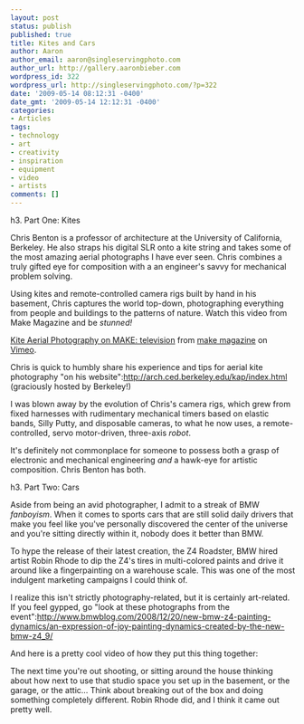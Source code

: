 ```yaml
---
layout: post
status: publish
published: true
title: Kites and Cars
author: Aaron
author_email: aaron@singleservingphoto.com
author_url: http://gallery.aaronbieber.com
wordpress_id: 322
wordpress_url: http://singleservingphoto.com/?p=322
date: '2009-05-14 08:12:31 -0400'
date_gmt: '2009-05-14 12:12:31 -0400'
categories:
- Articles
tags:
- technology
- art
- creativity
- inspiration
- equipment
- video
- artists
comments: []
---
```

h3. Part One: Kites

Chris Benton is a professor of architecture at the University of
California, Berkeley. He also straps his digital SLR onto a kite string
and takes some of the most amazing aerial photographs I have ever seen.
Chris combines a truly gifted eye for composition with a an engineer's
savvy for mechanical problem solving.

Using kites and remote-controlled camera rigs built by hand in his
basement, Chris captures the world top-down, photographing everything
from people and buildings to the patterns of nature. Watch this video
from Make Magazine and be _stunned!_

[Kite Aerial Photography on MAKE: television](http://vimeo.com/2754255)
from [make magazine](http://vimeo.com/make) on
[Vimeo](http://vimeo.com).

Chris is quick to humbly share his experience and tips for aerial kite
photography "on his website":http://arch.ced.berkeley.edu/kap/index.html
(graciously hosted by Berkeley!)

I was blown away by the evolution of Chris's camera rigs, which grew
from fixed harnesses with rudimentary mechanical timers based on elastic
bands, Silly Putty, and disposable cameras, to what he now uses, a
remote-controlled, servo motor-driven, three-axis _robot_.

It's definitely not commonplace for someone to possess both a grasp of
electronic and mechanical engineering *and* a hawk-eye for artistic
composition. Chris Benton has both.

h3. Part Two: Cars

Aside from being an avid photographer, I admit to a streak of BMW
_fanboyism_. When it comes to sports cars that are still solid daily
drivers that make you feel like you've personally discovered the center
of the universe and you're sitting directly within it, nobody does it
better than BMW.

To hype the release of their latest creation, the Z4 Roadster, BMW hired
artist Robin Rhode to dip the Z4's tires in multi-colored paints and
drive it around like a fingerpainting on a warehouse scale. This was one
of the most indulgent marketing campaigns I could think of.

I realize this isn't strictly photography-related, but it is certainly
art-related. If you feel gypped, go "look at these photographs from the
event":http://www.bmwblog.com/2008/12/20/new-bmw-z4-painting-dynamics/an-expression-of-joy-painting-dynamics-created-by-the-new-bmw-z4_9/

And here is a pretty cool video of how they put this thing together:

The next time you're out shooting, or sitting around the house thinking
about how next to use that studio space you set up in the basement, or
the garage, or the attic... Think about breaking out of the box and
doing something completely different. Robin Rhode did, and I think it
came out pretty well.
